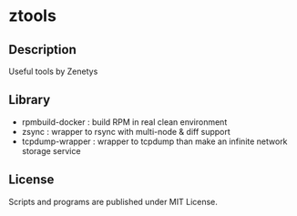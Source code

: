 # ztools

## Description

Useful tools by Zenetys

## Library

* rpmbuild-docker : build RPM in real clean environment
* zsync : wrapper to rsync with multi-node & diff support
* tcpdump-wrapper : wrapper to tcpdump than make an infinite network storage service

## License

Scripts and programs are published under MIT License.
